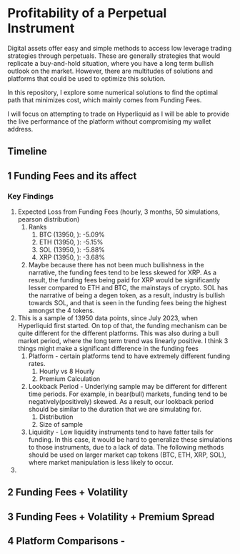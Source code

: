 # Profitability of a Perpetual Instrument
Digital assets offer easy and simple methods to access low leverage trading strategies through perpetuals. These are generally strategies that would replicate a buy-and-hold situation, where you have a long term bullish outlook on the market. However, there are multitudes of solutions and platforms that could be used to optimize this solution.

In this repository, I explore some numerical solutions to find the optimal path that minimizes cost, which mainly comes from Funding Fees.

I will focus on attempting to trade on Hyperliquid as I will be able to provide the live performance of the platform without compromising my wallet address.

## Timeline

## 1 Funding Fees and its affect
### Key Findings
1. Expected Loss from Funding Fees (hourly, 3 months, 50 simulations, pearson distribution)
   1. Ranks
      1. BTC (13950, ): -5.09%
      2. ETH (13950, ): -5.15%
      3. SOL (13950, ): -5.88%
      4. XRP (13950, ): -3.68%
   2. Maybe because there has not been much bullishness in the narrative, the funding fees tend to be less skewed for XRP. As a result, the funding fees being paid for XRP would be significantly lesser compared to ETH and BTC, the mainstays of crypto. SOL has the narrative of being a degen token, as a result, industry is bullish towards SOL, and that is seen in the funding fees being the highest amongst the 4 tokens. 
2. This is a sample of 13950 data points, since July 2023, when Hyperliquid first started. On top of that, the funding mechanism can be quite different for the different platforms. This was also during a bull market period, where the long term trend was linearly positive. I think 3 things might make a significant difference in the funding fees
   1. Platform - certain platforms tend to have extremely different funding rates.
      1. Hourly vs 8 Hourly
      2. Premium Calculation 
   2. Lookback Period - Underlying sample may be different for different time periods. For example, in bear(bull) markets, funding tend to be negatively(positively) skewed. As a result, our lookback period should be similar to the duration that we are simulating for.
      1. Distribution
      2. Size of sample
   3. Liquidity - Low liquidity instruments tend to have fatter tails for funding. In this case, it would be hard to generalize these simulations to those instruments, due to a lack of data. The following methods should be used on larger market cap tokens (BTC, ETH, XRP, SOL), where market manipulation is less likely to occur. 
3. 

## 2 Funding Fees + Volatility

## 3 Funding Fees + Volatility + Premium Spread

## 4 Platform Comparisons - 
